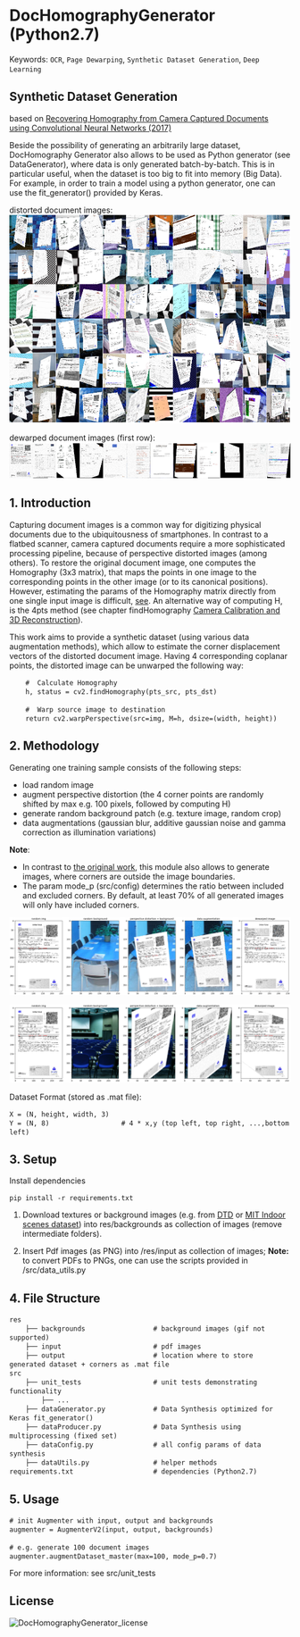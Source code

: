 # DocHomographyGenerator (Python2.7)

Keywords: `OCR`, `Page Dewarping`, `Synthetic Dataset Generation`, `Deep Learning` 

## Synthetic Dataset Generation

based on [Recovering Homography from Camera Captured Documents using 
Convolutional Neural Networks (2017)](https://arxiv.org/abs/1709.03524)

Beside the possibility of generating an arbitrarily large dataset, DocHomography Generator also allows
to be used as Python generator (see DataGenerator), where data is only generated batch-by-batch. This is in particular useful, when the dataset is too big to fit into memory (Big Data). For example, in order to train a model using
a python generator, one can use the fit_generator() provided by Keras.

distorted document images:
![Application Overview](/doc/DocHomography.png)

dewarped document images (first row):
![Application Overview INV](/doc/dewarpedDocImages.png)

## 1. Introduction

Capturing document images is a common way for digitizing physical documents due to the ubiquitousness of smartphones. 
In contrast to a flatbed scanner, camera captured documents require a more sophisticated processing pipeline, because of
perspective distorted images (among others). To restore the original document image, one computes the Homography 
(3x3 matrix), that maps the points in one image to the corresponding points in the other image (or to its canonical 
positions). However, estimating the params of the Homography matrix directly from one single input image is difficult, 
[see](https://arxiv.org/abs/1709.03524). An alternative way of computing H, is the 4pts method (see chapter findHomography 
[Camera Calibration and 3D Reconstruction](https://docs.opencv.org/2.4/modules/calib3d/doc/camera_calibration_and_3d_reconstruction.html)).

This work aims to provide a synthetic dataset (using various data augmentation methods), which allow to estimate the 
corner displacement vectors of the distorted document image. Having 4 corresponding coplanar points, the distorted image 
can be unwarped the following way:

        #  Calculate Homography
        h, status = cv2.findHomography(pts_src, pts_dst)
    
        #  Warp source image to destination
        return cv2.warpPerspective(src=img, M=h, dsize=(width, height)) 

## 2. Methodology

Generating one training sample consists of the following steps:
- load random image
- augment perspective distortion (the 4 corner points are randomly shifted by max e.g. 100 pixels, followed by computing H)
- generate random background patch (e.g. texture image, random crop)
- data augmentations (gaussian blur, additive gaussian noise and gamma correction as illumination variations)

**Note**: 
- In contrast to [the original work](https://arxiv.org/abs/1709.03524), this module also allows to generate images, 
where corners are outside the image boundaries. 
- The param mode_p (src/config) determines the ratio between included and excluded corners. By default, at least 70% of 
all generated images will only have included corners.

![Example_1](/doc/dataAugmPipe.png)

![Example_2](/doc/dataAugmPipe2.png)

Dataset Format (stored as .mat file):
    
    X = (N, height, width, 3)  
    Y = (N, 8)                  # 4 * x,y (top left, top right, ...,bottom left)
    
## 3. Setup

Install dependencies

    pip install -r requirements.txt
    
1. Download textures or background images (e.g. from [DTD](https://www.robots.ox.ac.uk/~vgg/data/dtd/) or 
[MIT Indoor scenes dataset](http://web.mit.edu/torralba/www/indoor.html)) into res/backgrounds as collection of images 
(remove intermediate folders).

2. Insert Pdf images (as PNG) into /res/input as collection of images; **Note:** to convert PDFs to PNGs, one can use 
the scripts provided in /src/data_utils.py 

## 4. File Structure

    res                               
        ├── backgrounds                 # background images (gif not supported)              
        ├── input                       # pdf images 
        ├── output                      # location where to store generated dataset + corners as .mat file
    src
        ├── unit_tests                  # unit tests demonstrating functionality
            ├── ...
        ├── dataGenerator.py            # Data Synthesis optimized for Keras fit_generator()
        ├── dataProducer.py             # Data Synthesis using multiprocessing (fixed set)
        ├── dataConfig.py               # all config params of data synthesis
        ├── dataUtils.py                # helper methods       
    requirements.txt                    # dependencies (Python2.7) 

## 5. Usage
    
    # init Augmenter with input, output and backgrounds
    augmenter = AugmenterV2(input, output, backgrounds)
    
    # e.g. generate 100 document images
    augmenter.augmentDataset_master(max=100, mode_p=0.7)

For more information: see src/unit_tests

## License

![DocHomographyGenerator_license](LICENSE)
